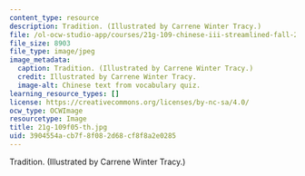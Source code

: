 ```yaml
---
content_type: resource
description: Tradition. (Illustrated by Carrene Winter Tracy.)
file: /ol-ocw-studio-app/courses/21g-109-chinese-iii-streamlined-fall-2005/3904554acb7f8f082d68cf8f8a2e0285_21g-109f05-th.jpg
file_size: 8903
file_type: image/jpeg
image_metadata:
  caption: Tradition. (Illustrated by Carrene Winter Tracy.)
  credit: Illustrated by Carrene Winter Tracy.
  image-alt: Chinese text from vocabulary quiz.
learning_resource_types: []
license: https://creativecommons.org/licenses/by-nc-sa/4.0/
ocw_type: OCWImage
resourcetype: Image
title: 21g-109f05-th.jpg
uid: 3904554a-cb7f-8f08-2d68-cf8f8a2e0285
---
```

Tradition. (Illustrated by Carrene Winter Tracy.)